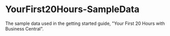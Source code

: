 # YourFirst20Hours-SampleData
The sample data used in the getting started guide, "Your First 20 Hours with Business Central".
